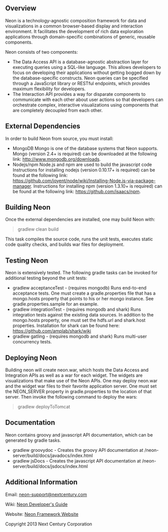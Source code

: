 ## Overview
Neon is a technology-agnostic composition framework for data and visualizations in a common browser-based display and interaction environment.  It facilitates the development of rich data exploration applications through domain-specific combinations of generic, reusable components.

Neon consists of two components:
* The Data Access API is a database-agnostic abstraction layer for executing queries using a SQL-like language. This allows developers to focus on developing their applications without getting bogged down by the database-specific constructs.  Neon queries can be specified through a JavaScript library or RESTful endpoints, which provides maximum flexibility for developers.
* The Interaction API provides a way for disparate components to communicate with each other about user actions so that developers can orchestrate complex, interactive visualizations using components that are completely decoupled from each other.

## External Dependencies
In order to build Neon from source, you must install:

* MongoDB
  Mongo is one of the database systems that Neon supports. Mongo (version 2.4+ is required) can be downloaded at the following link: http://www.mongodb.org/downloads.
* Nodejs/npm
  Node.js and npm are used to build the javascript code
  Instructions for installing nodejs (version 0.10.17+ is required) can be found at the following link: https://github.com/joyent/node/wiki/Installing-Node.js-via-package-manager.
  Instructions for installing npm (version 1.3.10+ is required) can be found at the following link:
  https://github.com/isaacs/npm.

## Building Neon

Once the external dependencies are installed, one may build Neon with:

>gradlew clean build

This task compiles the source code, runs the unit tests, executes static code quality checks, and builds war files for deployment.

## Testing Neon

Neon is extensively tested. The following gradle tasks can be invoked for additional testing beyond the unit tests:

* gradlew acceptanceTest - (requires mongodb) Runs end-to-end acceptance tests. One must create a gradle.properties file that has a mongo.hosts property that points to his or her mongo instance. See gradle.properties.sample for an example.
* gradlew integrationTest - (requires mongodb and shark) Runs integration tests against the existing data sources. In addition to the mongo.hosts property, one must set the hdfs.url and shark.host properties. Installation for shark can be found here: https://github.com/amplab/shark/wiki
* gradlew gatling - (requires mongodb and shark) Runs multi-user concurrency tests.

## Deploying Neon

Building neon will create neon.war, which hosts the Data Access and Integration APIs as well as a war for each widget. The widgets are visualizations that make use of the Neon APIs.
One may deploy neon.war and the widget war files to their favorite application server. One must set the NEON_SERVER property in gradle.properties to the location of that server. Then invoke the following command to deploy the wars:

>gradlew deployToTomcat

## Documentation
Neon contains groovy and javascript API documentation, which can be generated by gradle tasks.

* gradlew groovydoc - Creates the groovy API documentation at /neon-server/build/docs/javadocs/index.html
* gradlew jsDocs - Creates the javascript API documentation at /neon-server/build/docs/jsdocs/index.html

## Additional Information

Email: neon-support@nextcentury.com

Wiki: [Neon Developer's Guide](https://github.com/NextCenturyCorporation/neon/wiki)

Website: [Neon Framework Website](http://neonframework.org)

Copyright 2013 Next Century Corporation
